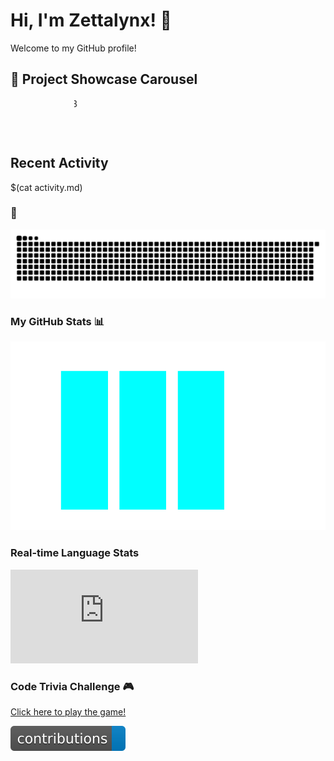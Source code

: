 # Hi, I'm Zettalynx! 👋

Welcome to my GitHub profile!

<h2>🌟 Project Showcase Carousel</h2>

<div align="center">
  <div style="width: 300px; overflow: hidden; position: relative;">
    <div style="display: flex; width: 900px; animation: scroll 15s infinite;">
      <a href="https://github.com/Zettalynx/Project1" style="text-decoration: none;">
        <img src="https://github.com/Zettalynx/Zettalynx/blob/main/assets/project1.png" width="300px" alt="Project 1">
        <p align="center">Project 1</p>
      </a>
      <a href="https://github.com/Zettalynx/Project2" style="text-decoration: none;">
        <img src="https://github.com/Zettalynx/Zettalynx/blob/main/assets/project2.png" width="300px" alt="Project 2">
        <p align="center">Project 2</p>
      </a>
      <a href="https://github.com/Zettalynx/Project3" style="text-decoration: none;">
        <img src="https://github.com/Zettalynx/Zettalynx/blob/main/assets/project3.png" width="300px" alt="Project 3">
        <p align="center">Project 3</p>
      </a>
    </div>
  </div>
</div>
<style>
  @keyframes scroll {
    0% { transform: translateX(0); }
    33% { transform: translateX(-300px); }
    66% { transform: translateX(-600px); }
    100% { transform: translateX(0); }
  }
</style>


## Recent Activity
<!--START_SECTION:activity-->
$(cat activity.md)
<!--END_SECTION:activity-->

### 🐍

![Snake animation](https://github.com/Zettalynx/Zettalynx/blob/output/snake.svg)


### My GitHub Stats 📊

![GitHub Stats](https://github.com/Zettalynx/Zettalynx/blob/main/stats.png)

### Real-time Language Stats

![Top Languages](https://github.com/Zettalynx/Zettalynx/blob/main/language_stats.md)

### Code Trivia Challenge 🎮

[Click here to play the game!](https://Zettalynx.github.io/Zettalynx/index.html)

![Custom Badge](https://github.com/Zettalynx/Zettalynx/blob/main/badge.svg)


<!--
**Zettalynx/Zettalynx** is a ✨ _special_ ✨ repository because its `README.md` (this file) appears on your GitHub profile.

Here are some ideas to get you started:

- 🔭 I’m currently working on ...
- 🌱 I’m currently learning ...
- 👯 I’m looking to collaborate on ...
- 🤔 I’m looking for help with ...
- 💬 Ask me about ...
- 📫 How to reach me: ...
- 😄 Pronouns: ...
- ⚡ Fun fact: ...
-->
